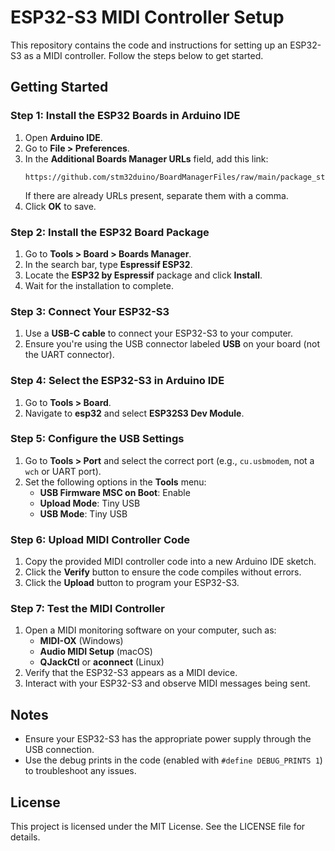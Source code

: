 # ESP32-S3 MIDI Controller Setup

This repository contains the code and instructions for setting up an ESP32-S3 as a MIDI controller. Follow the steps below to get started.

## Getting Started

### Step 1: Install the ESP32 Boards in Arduino IDE
1. Open **Arduino IDE**.
2. Go to **File > Preferences**.
3. In the **Additional Boards Manager URLs** field, add this link:
   ```
   https://github.com/stm32duino/BoardManagerFiles/raw/main/package_stmicroelectronics_index.json
   ```
   If there are already URLs present, separate them with a comma.
4. Click **OK** to save.

### Step 2: Install the ESP32 Board Package
1. Go to **Tools > Board > Boards Manager**.
2. In the search bar, type **Espressif ESP32**.
3. Locate the **ESP32 by Espressif** package and click **Install**.
4. Wait for the installation to complete.

### Step 3: Connect Your ESP32-S3
1. Use a **USB-C cable** to connect your ESP32-S3 to your computer.
2. Ensure you're using the USB connector labeled **USB** on your board (not the UART connector).

### Step 4: Select the ESP32-S3 in Arduino IDE
1. Go to **Tools > Board**.
2. Navigate to **esp32** and select **ESP32S3 Dev Module**.

### Step 5: Configure the USB Settings
1. Go to **Tools > Port** and select the correct port (e.g., `cu.usbmodem`, not a `wch` or UART port).
2. Set the following options in the **Tools** menu:
   - **USB Firmware MSC on Boot**: Enable
   - **Upload Mode**: Tiny USB
   - **USB Mode**: Tiny USB

### Step 6: Upload MIDI Controller Code
1. Copy the provided MIDI controller code into a new Arduino IDE sketch.
2. Click the **Verify** button to ensure the code compiles without errors.
3. Click the **Upload** button to program your ESP32-S3.

### Step 7: Test the MIDI Controller
1. Open a MIDI monitoring software on your computer, such as:
   - **MIDI-OX** (Windows)
   - **Audio MIDI Setup** (macOS)
   - **QJackCtl** or **aconnect** (Linux)
2. Verify that the ESP32-S3 appears as a MIDI device.
3. Interact with your ESP32-S3 and observe MIDI messages being sent.

## Notes
- Ensure your ESP32-S3 has the appropriate power supply through the USB connection.
- Use the debug prints in the code (enabled with `#define DEBUG_PRINTS 1`) to troubleshoot any issues.

## License
This project is licensed under the MIT License. See the LICENSE file for details.

